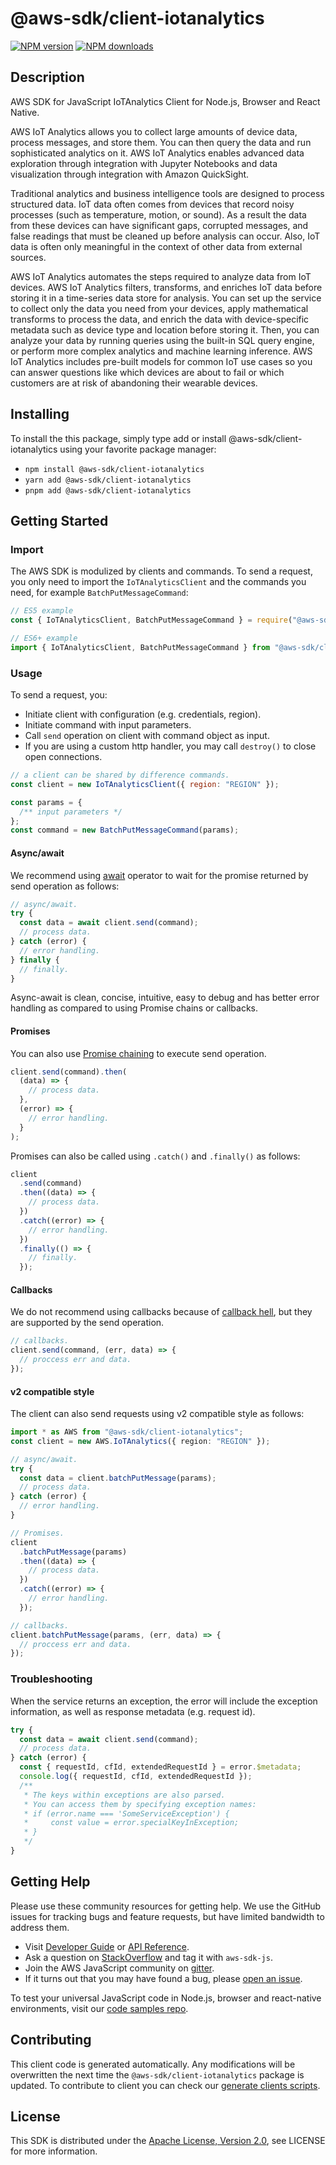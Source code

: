 # @aws-sdk/client-iotanalytics

[![NPM version](https://img.shields.io/npm/v/@aws-sdk/client-iotanalytics/latest.svg)](https://www.npmjs.com/package/@aws-sdk/client-iotanalytics)
[![NPM downloads](https://img.shields.io/npm/dm/@aws-sdk/client-iotanalytics.svg)](https://www.npmjs.com/package/@aws-sdk/client-iotanalytics)

## Description

AWS SDK for JavaScript IoTAnalytics Client for Node.js, Browser and React Native.

<p>AWS IoT Analytics allows you to collect large amounts of device data, process messages, and store them.
You can then query the data and run sophisticated analytics on it.  AWS IoT Analytics enables advanced
data exploration through integration with Jupyter Notebooks and data visualization through integration
with Amazon QuickSight.</p>

<p>Traditional analytics and business intelligence tools are designed to process structured data. IoT data
often comes from devices that record noisy processes (such as temperature, motion, or sound). As a result
the data from these devices can have significant gaps, corrupted messages, and false readings that must be
cleaned up before analysis can occur. Also, IoT data is often only meaningful in the context of other data
from external sources. </p>

<p>AWS IoT Analytics automates the steps required to analyze data from IoT devices. AWS IoT Analytics
filters, transforms, and enriches IoT data before storing it in a time-series data store for analysis. You
can set up the service to collect only the data you need from your devices, apply mathematical transforms
to process the data, and enrich the data with device-specific metadata such as device type and location
before storing it. Then, you can analyze your data by running queries using the built-in SQL query engine,
or perform more complex analytics and machine learning inference. AWS IoT Analytics includes pre-built models
for common IoT use cases so you can answer questions like which devices are about to fail or which customers
are at risk of abandoning their wearable devices.</p>

## Installing

To install the this package, simply type add or install @aws-sdk/client-iotanalytics
using your favorite package manager:

- `npm install @aws-sdk/client-iotanalytics`
- `yarn add @aws-sdk/client-iotanalytics`
- `pnpm add @aws-sdk/client-iotanalytics`

## Getting Started

### Import

The AWS SDK is modulized by clients and commands.
To send a request, you only need to import the `IoTAnalyticsClient` and
the commands you need, for example `BatchPutMessageCommand`:

```js
// ES5 example
const { IoTAnalyticsClient, BatchPutMessageCommand } = require("@aws-sdk/client-iotanalytics");
```

```ts
// ES6+ example
import { IoTAnalyticsClient, BatchPutMessageCommand } from "@aws-sdk/client-iotanalytics";
```

### Usage

To send a request, you:

- Initiate client with configuration (e.g. credentials, region).
- Initiate command with input parameters.
- Call `send` operation on client with command object as input.
- If you are using a custom http handler, you may call `destroy()` to close open connections.

```js
// a client can be shared by difference commands.
const client = new IoTAnalyticsClient({ region: "REGION" });

const params = {
  /** input parameters */
};
const command = new BatchPutMessageCommand(params);
```

#### Async/await

We recommend using [await](https://developer.mozilla.org/en-US/docs/Web/JavaScript/Reference/Operators/await)
operator to wait for the promise returned by send operation as follows:

```js
// async/await.
try {
  const data = await client.send(command);
  // process data.
} catch (error) {
  // error handling.
} finally {
  // finally.
}
```

Async-await is clean, concise, intuitive, easy to debug and has better error handling
as compared to using Promise chains or callbacks.

#### Promises

You can also use [Promise chaining](https://developer.mozilla.org/en-US/docs/Web/JavaScript/Guide/Using_promises#chaining)
to execute send operation.

```js
client.send(command).then(
  (data) => {
    // process data.
  },
  (error) => {
    // error handling.
  }
);
```

Promises can also be called using `.catch()` and `.finally()` as follows:

```js
client
  .send(command)
  .then((data) => {
    // process data.
  })
  .catch((error) => {
    // error handling.
  })
  .finally(() => {
    // finally.
  });
```

#### Callbacks

We do not recommend using callbacks because of [callback hell](http://callbackhell.com/),
but they are supported by the send operation.

```js
// callbacks.
client.send(command, (err, data) => {
  // proccess err and data.
});
```

#### v2 compatible style

The client can also send requests using v2 compatible style as follows:

```ts
import * as AWS from "@aws-sdk/client-iotanalytics";
const client = new AWS.IoTAnalytics({ region: "REGION" });

// async/await.
try {
  const data = client.batchPutMessage(params);
  // process data.
} catch (error) {
  // error handling.
}

// Promises.
client
  .batchPutMessage(params)
  .then((data) => {
    // process data.
  })
  .catch((error) => {
    // error handling.
  });

// callbacks.
client.batchPutMessage(params, (err, data) => {
  // proccess err and data.
});
```

### Troubleshooting

When the service returns an exception, the error will include the exception information,
as well as response metadata (e.g. request id).

```js
try {
  const data = await client.send(command);
  // process data.
} catch (error) {
  const { requestId, cfId, extendedRequestId } = error.$metadata;
  console.log({ requestId, cfId, extendedRequestId });
  /**
   * The keys within exceptions are also parsed.
   * You can access them by specifying exception names:
   * if (error.name === 'SomeServiceException') {
   *     const value = error.specialKeyInException;
   * }
   */
}
```

## Getting Help

Please use these community resources for getting help.
We use the GitHub issues for tracking bugs and feature requests, but have limited bandwidth to address them.

- Visit [Developer Guide](https://docs.aws.amazon.com/sdk-for-javascript/v3/developer-guide/welcome.html)
  or [API Reference](https://docs.aws.amazon.com/AWSJavaScriptSDK/v3/latest/index.html).
- Ask a question on [StackOverflow](https://stackoverflow.com/questions/tagged/aws-sdk-js) and tag it with `aws-sdk-js`.
- Join the AWS JavaScript community on [gitter](https://gitter.im/aws/aws-sdk-js-v3).
- If it turns out that you may have found a bug, please [open an issue](https://github.com/aws/aws-sdk-js-v3/issues/new/choose).

To test your universal JavaScript code in Node.js, browser and react-native environments,
visit our [code samples repo](https://github.com/aws-samples/aws-sdk-js-tests).

## Contributing

This client code is generated automatically. Any modifications will be overwritten the next time the `@aws-sdk/client-iotanalytics` package is updated.
To contribute to client you can check our [generate clients scripts](https://github.com/aws/aws-sdk-js-v3/tree/master/scripts/generate-clients).

## License

This SDK is distributed under the
[Apache License, Version 2.0](http://www.apache.org/licenses/LICENSE-2.0),
see LICENSE for more information.
